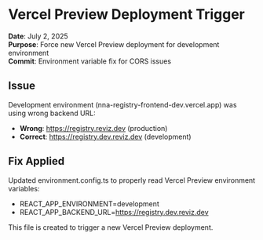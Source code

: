 # Vercel Preview Deployment Trigger

**Date**: July 2, 2025  
**Purpose**: Force new Vercel Preview deployment for development environment  
**Commit**: Environment variable fix for CORS issues  

## Issue
Development environment (nna-registry-frontend-dev.vercel.app) was using wrong backend URL:
- **Wrong**: https://registry.reviz.dev (production)
- **Correct**: https://registry.dev.reviz.dev (development)

## Fix Applied
Updated environment.config.ts to properly read Vercel Preview environment variables:
- REACT_APP_ENVIRONMENT=development
- REACT_APP_BACKEND_URL=https://registry.dev.reviz.dev

This file is created to trigger a new Vercel Preview deployment.